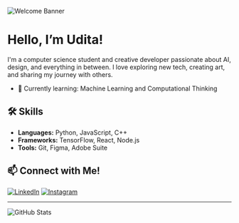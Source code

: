![Welcome Banner](https://yourimageurl.com/banner.png)

# Hello, I’m Udita! 

I'm a computer science student and creative developer passionate about AI, design, and everything in between. I love exploring new tech, creating art, and sharing my journey with others. 

- 🌱 Currently learning: Machine Learning and Computational Thinking

## 🛠️ Skills
- **Languages:** Python, JavaScript, C++
- **Frameworks:** TensorFlow, React, Node.js
- **Tools:** Git, Figma, Adobe Suite

## 📫 Connect with Me!
[![LinkedIn](https://img.shields.io/badge/-LinkedIn-blue)](https://linkedin.com/in/uditagowdety)
[![Instagram](https://img.shields.io/badge/-Instagram-purple)](https://instagram.com/mixed.monet)

---

![GitHub Stats](https://github-readme-stats.vercel.app/api?username=uditagowdety&show_icons=true)
